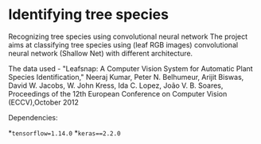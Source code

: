 # Identifying tree species
Recognizing tree species using convolutional neural network
The project aims at classifying tree species using (leaf RGB images) convolutional neural network (Shallow Net) with different architecture.
 
 The data used - 
"Leafsnap: A Computer Vision System for Automatic Plant Species Identification," Neeraj Kumar, Peter N. Belhumeur, Arijit Biswas, David W. Jacobs, W. John Kress, Ida C. Lopez, João V. B. Soares, Proceedings of the 12th European Conference on Computer Vision (ECCV),October 2012

Dependencies:

*`tensorflow=1.14.0`
*`keras==2.2.0`
